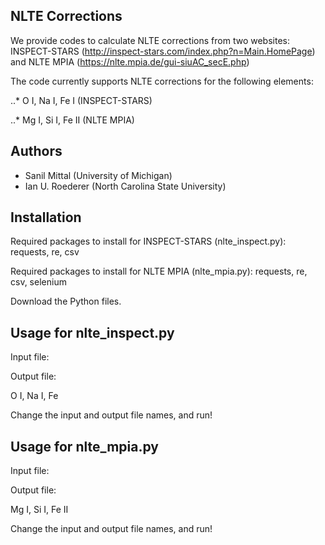 NLTE Corrections
--------
We provide codes to calculate NLTE corrections from two websites: INSPECT-STARS (http://inspect-stars.com/index.php?n=Main.HomePage) and NLTE MPIA (https://nlte.mpia.de/gui-siuAC_secE.php)

The code currently supports NLTE corrections for the following elements: 

..* O I, Na I, Fe I (INSPECT-STARS)

..* Mg I, Si I, Fe II (NLTE MPIA)

Authors
-------
 - Sanil Mittal (University of Michigan)
 - Ian U. Roederer (North Carolina State University)

Installation
------------
Required packages to install for INSPECT-STARS (nlte_inspect.py):
requests, re, csv

Required packages to install for NLTE MPIA (nlte_mpia.py):
requests, re, csv, selenium

Download the Python files.

Usage for nlte_inspect.py
-----
Input file:

Output file: 

O I, Na I, Fe 

Change the input and output file names, and run!

Usage for nlte_mpia.py
-----
Input file:

Output file: 

Mg I, Si I, Fe II 

Change the input and output file names, and run!

